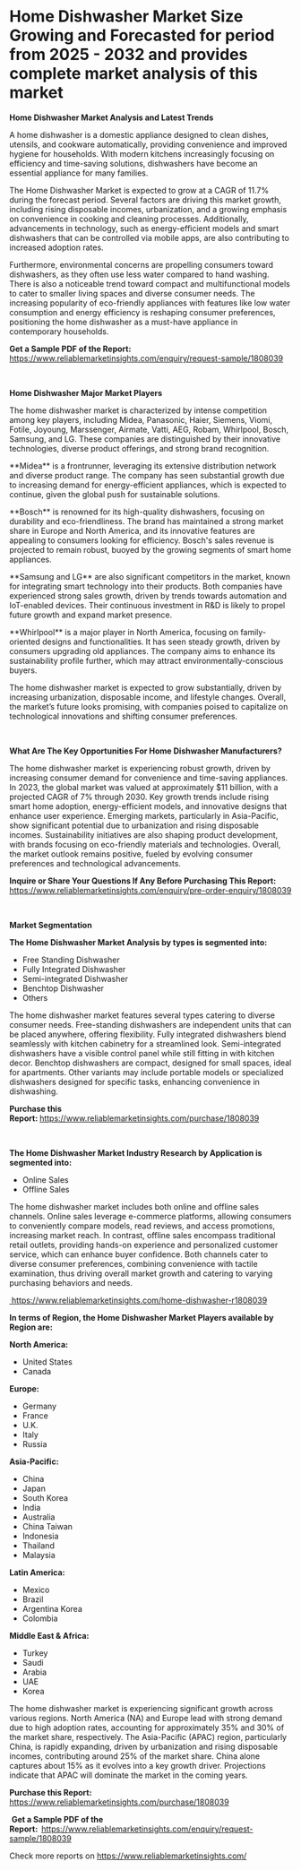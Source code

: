 <p><h1>Home Dishwasher Market Size Growing and Forecasted for period from 2025 - 2032 and provides complete market analysis of this market</h1></p><p><strong>Home Dishwasher Market Analysis and Latest Trends</strong></p>
<p><p>A home dishwasher is a domestic appliance designed to clean dishes, utensils, and cookware automatically, providing convenience and improved hygiene for households. With modern kitchens increasingly focusing on efficiency and time-saving solutions, dishwashers have become an essential appliance for many families. </p><p>The Home Dishwasher Market is expected to grow at a CAGR of 11.7% during the forecast period. Several factors are driving this market growth, including rising disposable incomes, urbanization, and a growing emphasis on convenience in cooking and cleaning processes. Additionally, advancements in technology, such as energy-efficient models and smart dishwashers that can be controlled via mobile apps, are also contributing to increased adoption rates.</p><p>Furthermore, environmental concerns are propelling consumers toward dishwashers, as they often use less water compared to hand washing. There is also a noticeable trend toward compact and multifunctional models to cater to smaller living spaces and diverse consumer needs. The increasing popularity of eco-friendly appliances with features like low water consumption and energy efficiency is reshaping consumer preferences, positioning the home dishwasher as a must-have appliance in contemporary households.</p></p>
<p><strong>Get a Sample PDF of the Report:&nbsp;</strong> <a href="https://www.reliablemarketinsights.com/enquiry/request-sample/1808039?utm_campaign=2450&utm_medium=2&utm_source=Github&utm_content=ia&utm_term=19022025&utm_id=home-dishwasher">https://www.reliablemarketinsights.com/enquiry/request-sample/1808039</a></p>
<p>&nbsp;</p>
<p><strong>Home Dishwasher Major Market Players</strong></p>
<p><p>The home dishwasher market is characterized by intense competition among key players, including Midea, Panasonic, Haier, Siemens, Viomi, Fotile, Joyoung, Marssenger, Airmate, Vatti, AEG, Robam, Whirlpool, Bosch, Samsung, and LG. These companies are distinguished by their innovative technologies, diverse product offerings, and strong brand recognition.</p><p>**Midea** is a frontrunner, leveraging its extensive distribution network and diverse product range. The company has seen substantial growth due to increasing demand for energy-efficient appliances, which is expected to continue, given the global push for sustainable solutions.</p><p>**Bosch** is renowned for its high-quality dishwashers, focusing on durability and eco-friendliness. The brand has maintained a strong market share in Europe and North America, and its innovative features are appealing to consumers looking for efficiency. Bosch's sales revenue is projected to remain robust, buoyed by the growing segments of smart home appliances.</p><p>**Samsung and LG** are also significant competitors in the market, known for integrating smart technology into their products. Both companies have experienced strong sales growth, driven by trends towards automation and IoT-enabled devices. Their continuous investment in R&D is likely to propel future growth and expand market presence.</p><p>**Whirlpool** is a major player in North America, focusing on family-oriented designs and functionalities. It has seen steady growth, driven by consumers upgrading old appliances. The company aims to enhance its sustainability profile further, which may attract environmentally-conscious buyers.</p><p>The home dishwasher market is expected to grow substantially, driven by increasing urbanization, disposable income, and lifestyle changes. Overall, the market’s future looks promising, with companies poised to capitalize on technological innovations and shifting consumer preferences.</p></p>
<p>&nbsp;</p>
<p><strong>What Are The Key Opportunities For Home Dishwasher Manufacturers?</strong></p>
<p><p>The home dishwasher market is experiencing robust growth, driven by increasing consumer demand for convenience and time-saving appliances. In 2023, the global market was valued at approximately $11 billion, with a projected CAGR of 7% through 2030. Key growth trends include rising smart home adoption, energy-efficient models, and innovative designs that enhance user experience. Emerging markets, particularly in Asia-Pacific, show significant potential due to urbanization and rising disposable incomes. Sustainability initiatives are also shaping product development, with brands focusing on eco-friendly materials and technologies. Overall, the market outlook remains positive, fueled by evolving consumer preferences and technological advancements.</p></p>
<p><strong>Inquire or Share Your Questions If Any Before Purchasing This Report:</strong> <a href="https://www.reliablemarketinsights.com/enquiry/pre-order-enquiry/1808039?utm_campaign=2450&utm_medium=2&utm_source=Github&utm_content=ia&utm_term=19022025&utm_id=home-dishwasher">https://www.reliablemarketinsights.com/enquiry/pre-order-enquiry/1808039</a></p>
<p>&nbsp;</p>
<p><strong>Market Segmentation</strong></p>
<p><strong>The Home Dishwasher Market Analysis by types is segmented into:</strong></p>
<p><ul><li>Free Standing Dishwasher</li><li>Fully Integrated Dishwasher</li><li>Semi-integrated Dishwasher</li><li>Benchtop Dishwasher</li><li>Others</li></ul></p>
<p><p>The home dishwasher market features several types catering to diverse consumer needs. Free-standing dishwashers are independent units that can be placed anywhere, offering flexibility. Fully integrated dishwashers blend seamlessly with kitchen cabinetry for a streamlined look. Semi-integrated dishwashers have a visible control panel while still fitting in with kitchen decor. Benchtop dishwashers are compact, designed for small spaces, ideal for apartments. Other variants may include portable models or specialized dishwashers designed for specific tasks, enhancing convenience in dishwashing.</p></p>
<p><strong>Purchase this Report:&nbsp;</strong><a href="https://www.reliablemarketinsights.com/purchase/1808039?utm_campaign=2450&utm_medium=2&utm_source=Github&utm_content=ia&utm_term=19022025&utm_id=home-dishwasher">https://www.reliablemarketinsights.com/purchase/1808039</a></p>
<p>&nbsp;</p>
<p><strong>The Home Dishwasher Market Industry Research by Application is segmented into:</strong></p>
<p><ul><li>Online Sales</li><li>Offline Sales</li></ul></p>
<p><p>The home dishwasher market includes both online and offline sales channels. Online sales leverage e-commerce platforms, allowing consumers to conveniently compare models, read reviews, and access promotions, increasing market reach. In contrast, offline sales encompass traditional retail outlets, providing hands-on experience and personalized customer service, which can enhance buyer confidence. Both channels cater to diverse consumer preferences, combining convenience with tactile examination, thus driving overall market growth and catering to varying purchasing behaviors and needs.</p></p>
<p><a href="https://www.reliablemarketinsights.com/home-dishwasher-r1808039?utm_campaign=2450&utm_medium=2&utm_source=Github&utm_content=ia&utm_term=19022025&utm_id=home-dishwasher">&nbsp;https://www.reliablemarketinsights.com/home-dishwasher-r1808039</a></p>
<p><strong>In terms of Region, the Home Dishwasher Market Players available by Region are:</strong></p>
<p>
    <p> <strong> North America: </strong>
        <ul>
            <li>United States</li>
            <li>Canada</li>
        </ul>
        </p> 
    <p> <strong> Europe: </strong>
        <ul>
            <li>Germany</li>
            <li>France</li>
            <li>U.K.</li>
            <li>Italy</li>
            <li>Russia</li>
        </ul>
        </p> 
    <p> <strong> Asia-Pacific: </strong>
        <ul>
            <li>China</li>
            <li>Japan</li>
            <li>South Korea</li>
            <li>India</li>
            <li>Australia</li>
            <li>China Taiwan</li>
            <li>Indonesia</li>
            <li>Thailand</li>
            <li>Malaysia</li>
        </ul>
        </p> 
    <p> <strong> Latin America: </strong>
        <ul>
            <li>Mexico</li>
            <li>Brazil</li>
            <li>Argentina Korea</li>
            <li>Colombia</li>
        </ul>
        </p> 
    <p> <strong> Middle East & Africa: </strong>
        <ul>
            <li>Turkey</li>
            <li>Saudi</li>
            <li>Arabia</li>
            <li>UAE</li>
            <li>Korea</li>
        </ul>
    </p>
    </p>
<p><p>The home dishwasher market is experiencing significant growth across various regions. North America (NA) and Europe lead with strong demand due to high adoption rates, accounting for approximately 35% and 30% of the market share, respectively. The Asia-Pacific (APAC) region, particularly China, is rapidly expanding, driven by urbanization and rising disposable incomes, contributing around 25% of the market share. China alone captures about 15% as it evolves into a key growth driver. Projections indicate that APAC will dominate the market in the coming years.</p></p>
<p><strong>Purchase this Report: </strong><a href="https://www.reliablemarketinsights.com/purchase/1808039?utm_campaign=2450&utm_medium=2&utm_source=Github&utm_content=ia&utm_term=19022025&utm_id=home-dishwasher">https://www.reliablemarketinsights.com/purchase/1808039</a></p>
<p>&nbsp;<strong>Get a Sample PDF of the Report:&nbsp;&nbsp;</strong><a href="https://www.reliablemarketinsights.com/enquiry/request-sample/1808039?utm_campaign=2450&utm_medium=2&utm_source=Github&utm_content=ia&utm_term=19022025&utm_id=home-dishwasher">https://www.reliablemarketinsights.com/enquiry/request-sample/1808039</a></p>
<p><strong></strong></p>
<p>Check more reports on <a href="https://www.reliablemarketinsights.com/?utm_campaign=2450&utm_medium=2&utm_source=Github&utm_content=ia&utm_term=19022025&utm_id=home-dishwasher">https://www.reliablemarketinsights.com/</a></p>